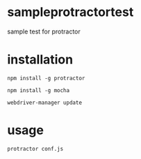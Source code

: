 # sampleprotractortest
sample test for protractor

# installation
`npm install -g protractor`

`npm install -g mocha`

`webdriver-manager update`

# usage
`protractor conf.js`
